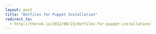 ```yaml
---
layout: post
title: "Dotfiles for Puppet Installation"
redirect_to:
  - http://there4.io/2012/08/23/dotfiles-for-puppet-installation/
---
```

